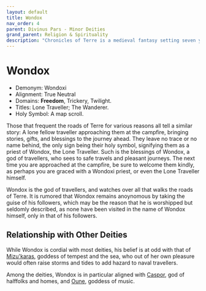 ```yaml
---
layout: default
title: Wondox
nav_order: 4
parent: Divinus Pars - Minor Deities
grand_parent: Religion & Spirituality
description: "Chronicles of Terre is a medieval fantasy setting seven years in the writing, currently for dungeons & dragons 5th edition."
---
```


# Wondox

- Demonym: Wondoxi 
- Alignment: True Neutral
- Domains: **Freedom**, Trickery, Twilight.
- Titles: Lone Traveller; The Wanderer.
- Holy Symbol: A map scroll.

Those that frequent the roads of Terre for various reasons all tell a similar story: A lone fellow traveller approaching them at the campfire, bringing stories, gifts, and blessings to the journey ahead. They leave no trace or no name behind, the only sign being their holy symbol, signifying them as a priest of Wondox, the Lone Traveller. Such is the blessings of Wondox, a god of travellers, who sees to safe travels and pleasant journeys. The next time you are approached at the campfire, be sure to welcome them kindly, as perhaps you are graced with a Wondoxi priest, or even the Lone Traveller himself.

Wondox is the god of travellers, and watches over all that walks the roads of Terre. It is rumored that Wondox remains anoynomous by taking the guise of his followers, which may be the reason that he is worshipped but seldomly described, as none have been visited in the name of Wondox himself, only in that of his followers. 

## Relationship with Other Deities

While Wondox is cordial with most deities, his belief is at odd with that of [Mizu'karas](../maioris/mizu'karas), goddess of tempest and the sea, who out of her own pleasure would often raise storms and tides to add hazard to naval travellers.

Among the deities, Wondox is in particular aligned with [Caspor](../patronus/caspor), god of halffolks and homes, and [Oune](oune), goddess of music.